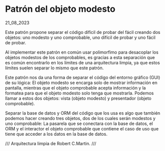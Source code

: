 # Patrón del objeto modesto
21_08_2023

Este patrón propone separar el código difícil de probar del fácil creando dos objetos: uno modesto y uno comprobable, uno difícil de probar y uno fácil de probar.

Al implementar este patrón en común usar polimorfimo para desacoplar los objetos modestos de los comprobables, es gracias a esta separación que es común encontrarlo en los límites de una arquitectura limpia, ya que estos límites suelen separar lo mismo que este patrón.

Este patrón nos da una forma de separar el código del entorno gráfico (GUI) de su lógica: El objeto modesto se encarga solo de mostrar información en pantalla, mientras que el objeto comprobable acepta información y la formatea para que el objeto modesto solo tenga que mostrarla. Podemos llamar a estos dos objetos: vista (objeto modesto) y presentador (objeto comprobable).

Separar la base de datos y ORM del código que los usa es algo que también podemos hacer creando tres objetos, dos de los cuales serán modestos y uno comprobable: La pasarela que se conectara con la base de datos, el ORM y el interactor el objeto comprobable que contiene el caso de uso que tiene que acceder a los datos en la base de datos.

///
Arquitectura limpia de Robert C.Martin.
///
